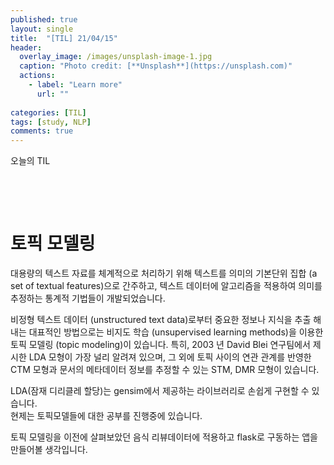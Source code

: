 ```yaml
---
published: true
layout: single
title:  "[TIL] 21/04/15"
header:
  overlay_image: /images/unsplash-image-1.jpg
  caption: "Photo credit: [**Unsplash**](https://unsplash.com)"
  actions:
    - label: "Learn more"
      url: ""
      
categories: [TIL]
tags: [study, NLP]
comments: true
---
```


오늘의 TIL

&nbsp;

&nbsp;


# 토픽 모델링 

대용량의 텍스트 자료를 체계적으로 처리하기 위해 텍스트를 의미의 기본단위 집합 (a set of textual features)으로 간주하고, 텍스트 데이터에 알고리즘을 적용하여 의미를 추정하는 통계적 기법들이 개발되었습니다.  

비정형 텍스트 데이터 (unstructured text data)로부터 중요한 정보나 지식을 추출 해내는 대표적인 방법으로는 비지도 학습 (unsupervised learning methods)을 이용한 토픽 모델링 (topic modeling)이 있습니다. 
특히, 2003 년 David Blei 연구팀에서 제시한 LDA 모형이 가장 널리 알려져 있으며, 그 외에 토픽 사이의 연관 관계를 반영한 CTM 모형과 문서의 메타데이터 정보를 추정할 수 있는 STM, DMR 모형이 있습니다. 

LDA(잠재 디리클레 할당)는 gensim에서 제공하는 라이브러리로 손쉽게 구현할 수 있습니다.  
현제는 토픽모델들에 대한 공부를 진행중에 있습니다.  

토픽 모델링을 이전에 살펴보았던 음식 리뷰데이터에 적용하고 flask로 구동하는 앱을 만들어볼 생각입니다.

